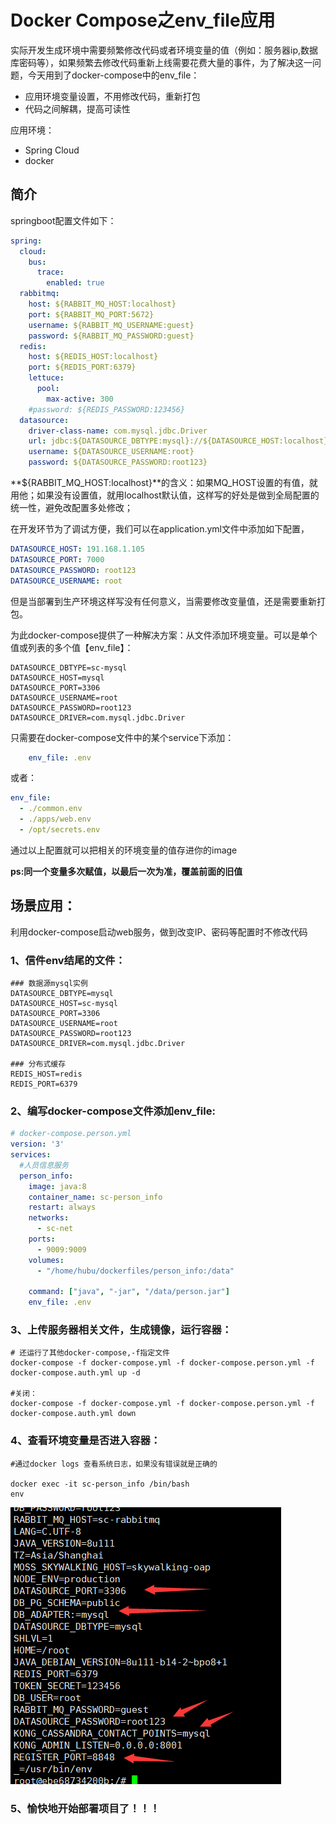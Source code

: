 # Docker Compose之env_file应用


<!--more-->

实际开发生成环境中需要频繁修改代码或者环境变量的值（例如：服务器ip,数据库密码等），如果频繁去修改代码重新上线需要花费大量的事件，为了解决这一问题，今天用到了docker-compose中的env_file：

- 应用环境变量设置，不用修改代码，重新打包
- 代码之间解耦，提高可读性

应用环境：

- Spring Cloud
- docker

## 简介

springboot配置文件如下：

```yml
spring:
  cloud:
    bus:
      trace:
        enabled: true
  rabbitmq:
    host: ${RABBIT_MQ_HOST:localhost}
    port: ${RABBIT_MQ_PORT:5672}
    username: ${RABBIT_MQ_USERNAME:guest}
    password: ${RABBIT_MQ_PASSWORD:guest}
  redis:
    host: ${REDIS_HOST:localhost}
    port: ${REDIS_PORT:6379}
    lettuce:
      pool:
        max-active: 300
    #password: ${REDIS_PASSWORD:123456}
  datasource:
    driver-class-name: com.mysql.jdbc.Driver
    url: jdbc:${DATASOURCE_DBTYPE:mysql}://${DATASOURCE_HOST:localhost}:${DATASOURCE_PORT:3306}/sys_users?characterEncoding=UTF-8&useUnicode=true&useSSL=false
    username: ${DATASOURCE_USERNAME:root}
    password: ${DATASOURCE_PASSWORD:root123}
```

**${RABBIT_MQ_HOST:localhost}**的含义：如果MQ_HOST设置的有值，就用他；如果没有设置值，就用localhost默认值，这样写的好处是做到全局配置的统一性，避免改配置多处修改；

在开发环节为了调试方便，我们可以在application.yml文件中添加如下配置，

```yml
DATASOURCE_HOST: 191.168.1.105
DATASOURCE_PORT: 7000
DATASOURCE_PASSWORD: root123
DATASOURCE_USERNAME: root
```

但是当部署到生产环境这样写没有任何意义，当需要修改变量值，还是需要重新打包。

为此docker-compose提供了一种解决方案：从文件添加环境变量。可以是单个值或列表的多个值【env_file】：

```text
DATASOURCE_DBTYPE=sc-mysql
DATASOURCE_HOST=mysql
DATASOURCE_PORT=3306
DATASOURCE_USERNAME=root
DATASOURCE_PASSWORD=root123
DATASOURCE_DRIVER=com.mysql.jdbc.Driver
```

只需要在docker-compose文件中的某个service下添加：

```yml
    env_file: .env
```

或者：

```yml
env_file:
  - ./common.env
  - ./apps/web.env
  - /opt/secrets.env
```

通过以上配置就可以把相关的环境变量的值存进你的image

**ps:同一个变量多次赋值，以最后一次为准，覆盖前面的旧值**

## 场景应用：

利用docker-compose启动web服务，做到改变IP、密码等配置时不修改代码

### 1、信件env结尾的文件：

```
### 数据源mysql实例
DATASOURCE_DBTYPE=mysql
DATASOURCE_HOST=sc-mysql
DATASOURCE_PORT=3306
DATASOURCE_USERNAME=root
DATASOURCE_PASSWORD=root123
DATASOURCE_DRIVER=com.mysql.jdbc.Driver

### 分布式缓存
REDIS_HOST=redis
REDIS_PORT=6379
```

### 2、编写docker-compose文件添加env_file:

```yml
# docker-compose.person.yml
version: '3'
services:
  #人员信息服务
  person_info:
    image: java:8
    container_name: sc-person_info
    restart: always
    networks:
      - sc-net
    ports:
      - 9009:9009
    volumes:
      - "/home/hubu/dockerfiles/person_info:/data"

    command: ["java", "-jar", "/data/person.jar"]
    env_file: .env
```

### 3、上传服务器相关文件，生成镜像，运行容器：

```shell
# 还运行了其他docker-compose,-f指定文件
docker-compose -f docker-compose.yml -f docker-compose.person.yml -f docker-compose.auth.yml up -d

#关闭：
docker-compose -f docker-compose.yml -f docker-compose.person.yml -f docker-compose.auth.yml down
```

### 4、查看环境变量是否进入容器：

```shell
#通过docker logs 查看系统日志，如果没有错误就是正确的

docker exec -it sc-person_info /bin/bash
env
```

![image-20210411172349531](/common_images/image-20210411172349531.png)

### 5、愉快地开始部署项目了！！！
